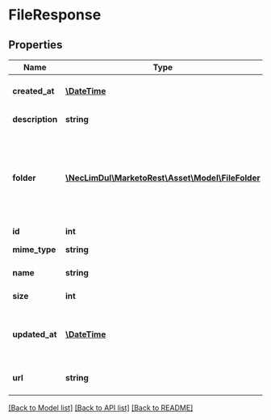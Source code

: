 # FileResponse

## Properties
Name | Type | Description | Notes
------------ | ------------- | ------------- | -------------
**created_at** | [**\DateTime**](\DateTime.md) | Datetime when the file was created | 
**description** | **string** | Description of the file | [optional] 
**folder** | [**\NecLimDul\MarketoRest\Asset\Model\FileFolder**](FileFolder.md) | JSON representation of parent folder, with members &#39;id&#39;, and &#39;type&#39; which may be &#39;Folder&#39; or &#39;Program&#39; | 
**id** | **int** | Id of the file | 
**mime_type** | **string** | MIME type of the file | 
**name** | **string** | Name of the file | 
**size** | **int** | Size of the file in bytes | 
**updated_at** | [**\DateTime**](\DateTime.md) | Datetime when the file was most recently updated | 
**url** | **string** | Publically accessible URL of the file | 

[[Back to Model list]](../README.md#documentation-for-models) [[Back to API list]](../README.md#documentation-for-api-endpoints) [[Back to README]](../README.md)


